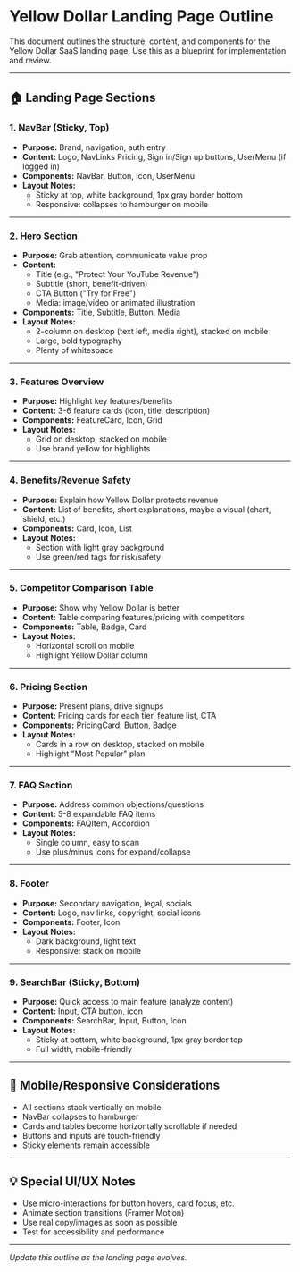 # Yellow Dollar Landing Page Outline

This document outlines the structure, content, and components for the Yellow Dollar SaaS landing page. Use this as a blueprint for implementation and review.

---

## 🏠 Landing Page Sections

### 1. NavBar (Sticky, Top)
- **Purpose:** Brand, navigation, auth entry
- **Content:** Logo, NavLinks Pricing, Sign in/Sign up buttons, UserMenu (if logged in)
- **Components:** NavBar, Button, Icon, UserMenu
- **Layout Notes:**
  - Sticky at top, white background, 1px gray border bottom
  - Responsive: collapses to hamburger on mobile

---

### 2. Hero Section
- **Purpose:** Grab attention, communicate value prop
- **Content:**
  - Title (e.g., "Protect Your YouTube Revenue")
  - Subtitle (short, benefit-driven)
  - CTA Button ("Try for Free")
  - Media: image/video or animated illustration
- **Components:** Title, Subtitle, Button, Media
- **Layout Notes:**
  - 2-column on desktop (text left, media right), stacked on mobile
  - Large, bold typography
  - Plenty of whitespace

---

### 3. Features Overview
- **Purpose:** Highlight key features/benefits
- **Content:** 3-6 feature cards (icon, title, description)
- **Components:** FeatureCard, Icon, Grid
- **Layout Notes:**
  - Grid on desktop, stacked on mobile
  - Use brand yellow for highlights

---

### 4. Benefits/Revenue Safety
- **Purpose:** Explain how Yellow Dollar protects revenue
- **Content:** List of benefits, short explanations, maybe a visual (chart, shield, etc.)
- **Components:** Card, Icon, List
- **Layout Notes:**
  - Section with light gray background
  - Use green/red tags for risk/safety

---

### 5. Competitor Comparison Table 
- **Purpose:** Show why Yellow Dollar is better
- **Content:** Table comparing features/pricing with competitors
- **Components:** Table, Badge, Card
- **Layout Notes:**
  - Horizontal scroll on mobile
  - Highlight Yellow Dollar column

---

### 6. Pricing Section
- **Purpose:** Present plans, drive signups
- **Content:** Pricing cards for each tier, feature list, CTA
- **Components:** PricingCard, Button, Badge
- **Layout Notes:**
  - Cards in a row on desktop, stacked on mobile
  - Highlight "Most Popular" plan

---

### 7. FAQ Section
- **Purpose:** Address common objections/questions
- **Content:** 5-8 expandable FAQ items
- **Components:** FAQItem, Accordion
- **Layout Notes:**
  - Single column, easy to scan
  - Use plus/minus icons for expand/collapse

---

### 8. Footer
- **Purpose:** Secondary navigation, legal, socials
- **Content:** Logo, nav links, copyright, social icons
- **Components:** Footer, Icon
- **Layout Notes:**
  - Dark background, light text
  - Responsive: stack on mobile

---

### 9. SearchBar (Sticky, Bottom)
- **Purpose:** Quick access to main feature (analyze content)
- **Content:** Input, CTA button, icon
- **Components:** SearchBar, Input, Button, Icon
- **Layout Notes:**
  - Sticky at bottom, white background, 1px gray border top
  - Full width, mobile-friendly

---

## 📱 Mobile/Responsive Considerations
- All sections stack vertically on mobile
- NavBar collapses to hamburger
- Cards and tables become horizontally scrollable if needed
- Buttons and inputs are touch-friendly
- Sticky elements remain accessible

---

## 💡 Special UI/UX Notes
- Use micro-interactions for button hovers, card focus, etc.
- Animate section transitions (Framer Motion)
- Use real copy/images as soon as possible
- Test for accessibility and performance

---

*Update this outline as the landing page evolves.* 